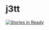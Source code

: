 # j3tt

[![Stories in Ready](https://badge.waffle.io/philipbeadle/j3tt.png?label=ready&title=Ready)](http://waffle.io/philipbeadle/j3tt)
